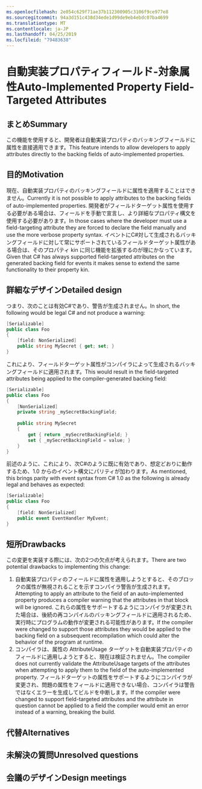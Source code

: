 ```yaml
---
ms.openlocfilehash: 2e054c629f71ae37b112300905c3106f9ce977e8
ms.sourcegitcommit: 94a3d151c438d34ede1d99de9eb4ebdc07ba4699
ms.translationtype: MT
ms.contentlocale: ja-JP
ms.lasthandoff: 04/25/2019
ms.locfileid: "79483638"
---
```

# <a name="auto-implemented-property-field-targeted-attributes"></a><span data-ttu-id="d2321-101">自動実装プロパティフィールド-対象属性</span><span class="sxs-lookup"><span data-stu-id="d2321-101">Auto-Implemented Property Field-Targeted Attributes</span></span>

## <a name="summary"></a><span data-ttu-id="d2321-102">まとめ</span><span class="sxs-lookup"><span data-stu-id="d2321-102">Summary</span></span>
[summary]: #summary

<span data-ttu-id="d2321-103">この機能を使用すると、開発者は自動実装プロパティのバッキングフィールドに属性を直接適用できます。</span><span class="sxs-lookup"><span data-stu-id="d2321-103">This feature intends to allow developers to apply attributes directly to the backing fields of auto-implemented properties.</span></span>

## <a name="motivation"></a><span data-ttu-id="d2321-104">目的</span><span class="sxs-lookup"><span data-stu-id="d2321-104">Motivation</span></span>
[motivation]: #motivation

<span data-ttu-id="d2321-105">現在、自動実装プロパティのバッキングフィールドに属性を適用することはできません。</span><span class="sxs-lookup"><span data-stu-id="d2321-105">Currently it is not possible to apply attributes to the backing fields of auto-implemented properties.</span></span>  <span data-ttu-id="d2321-106">開発者がフィールドターゲット属性を使用する必要がある場合は、フィールドを手動で宣言し、より詳細なプロパティ構文を使用する必要があります。</span><span class="sxs-lookup"><span data-stu-id="d2321-106">In those cases where the developer must use a field-targeting attribute they are forced to declare the field manually and use the more verbose property syntax.</span></span>  <span data-ttu-id="d2321-107">イベントにC#対して生成されるバッキングフィールドに対して常にサポートされているフィールドターゲット属性がある場合は、そのプロパティ kin に同じ機能を拡張するのが理にかなっています。</span><span class="sxs-lookup"><span data-stu-id="d2321-107">Given that C# has always supported field-targeted attributes on the generated backing field for events it makes sense to extend the same functionality to their property kin.</span></span>

## <a name="detailed-design"></a><span data-ttu-id="d2321-108">詳細なデザイン</span><span class="sxs-lookup"><span data-stu-id="d2321-108">Detailed design</span></span>
[design]: #detailed-design

<span data-ttu-id="d2321-109">つまり、次のことは有効C#であり、警告が生成されません。</span><span class="sxs-lookup"><span data-stu-id="d2321-109">In short, the following would be legal C# and not produce a warning:</span></span>

```csharp
[Serializable]
public class Foo 
{
    [field: NonSerialized]
    public string MySecret { get; set; }
}
```

<span data-ttu-id="d2321-110">これにより、フィールドターゲット属性がコンパイラによって生成されるバッキングフィールドに適用されます。</span><span class="sxs-lookup"><span data-stu-id="d2321-110">This would result in the field-targeted attributes being applied to the compiler-generated backing field:</span></span>

```csharp
[Serializable]
public class Foo 
{
    [NonSerialized]
    private string _mySecretBackingField;
    
    public string MySecret
    {
        get { return _mySecretBackingField; }
        set { _mySecretBackingField = value; }
    }
}
```

<span data-ttu-id="d2321-111">前述のように、これにより、次C#のように既に有効であり、想定どおりに動作するため、1.0 からのイベント構文にパリティが加わります。</span><span class="sxs-lookup"><span data-stu-id="d2321-111">As mentioned, this brings parity with event syntax from C# 1.0 as the following is already legal and behaves as expected:</span></span>

```csharp
[Serializable]
public class Foo
{
    [field: NonSerialized]
    public event EventHandler MyEvent;
}
```

## <a name="drawbacks"></a><span data-ttu-id="d2321-112">短所</span><span class="sxs-lookup"><span data-stu-id="d2321-112">Drawbacks</span></span>
[drawbacks]: #drawbacks

<span data-ttu-id="d2321-113">この変更を実装する際には、次の2つの欠点が考えられます。</span><span class="sxs-lookup"><span data-stu-id="d2321-113">There are two potential drawbacks to implementing this change:</span></span>

1. <span data-ttu-id="d2321-114">自動実装プロパティのフィールドに属性を適用しようとすると、そのブロックの属性が無視されることを示すコンパイラ警告が生成されます。</span><span class="sxs-lookup"><span data-stu-id="d2321-114">Attempting to apply an attribute to the field of an auto-implemented property produces a compiler warning that the attributes in that block will be ignored.</span></span>  <span data-ttu-id="d2321-115">これらの属性をサポートするようにコンパイラが変更された場合は、後続の再コンパイルのバッキングフィールドに適用されるため、実行時にプログラムの動作が変更される可能性があります。</span><span class="sxs-lookup"><span data-stu-id="d2321-115">If the compiler were changed to support those attributes they would be applied to the backing field on a subsequent recompilation which could alter the behavior of the program at runtime.</span></span>
1. <span data-ttu-id="d2321-116">コンパイラは、属性の AttributeUsage ターゲットを自動実装プロパティのフィールドに適用しようとすると、現在は検証されません。</span><span class="sxs-lookup"><span data-stu-id="d2321-116">The compiler does not currently validate the AttributeUsage targets of the attributes when attempting to apply them to the field of the auto-implemented property.</span></span>  <span data-ttu-id="d2321-117">フィールドターゲットの属性をサポートするようにコンパイラが変更され、問題の属性をフィールドに適用できない場合、コンパイラは警告ではなくエラーを生成してビルドを中断します。</span><span class="sxs-lookup"><span data-stu-id="d2321-117">If the compiler were changed to support field-targeted attributes and the attribute in question cannot be applied to a field the compiler would emit an error instead of a warning, breaking the build.</span></span>

## <a name="alternatives"></a><span data-ttu-id="d2321-118">代替</span><span class="sxs-lookup"><span data-stu-id="d2321-118">Alternatives</span></span>
[alternatives]: #alternatives

## <a name="unresolved-questions"></a><span data-ttu-id="d2321-119">未解決の質問</span><span class="sxs-lookup"><span data-stu-id="d2321-119">Unresolved questions</span></span>
[unresolved]: #unresolved-questions

## <a name="design-meetings"></a><span data-ttu-id="d2321-120">会議のデザイン</span><span class="sxs-lookup"><span data-stu-id="d2321-120">Design meetings</span></span>
